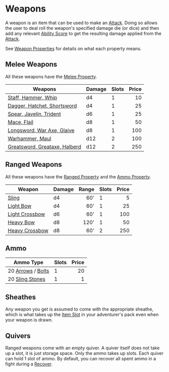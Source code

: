 # Weapons

A weapon is an item that can be used to make an [Attack](../../Game%20Procedures/Attack.md). Doing so allows the user to deal roll the weapon's specified damage die (or dice) and then add any relevant [Ability Score](../../Player%20Characters/Chosen%20Statistics/Ability%20Scores.md) to get the resulting damage applied from the [Attack](../../Game%20Procedures/Attack.md).

See [Weapon Properties](Individual%20Item%20Cards/Weapons/Weapon%20Properties/Heavy%20X%20Property.md) for details on what each property means.
## Melee Weapons

All these weapons have the [Melee Property](Individual%20Item%20Cards/Weapons/Weapon%20Properties/Melee%20Property.md).

| Weapons                                                                                                        | Damage | Slots | Price |
| -------------------------------------------------------------------------------------------------------------- | ------ | ----- | ----: |
| [Staff, Hammer, Whip](Individual%20Item%20Cards/Weapons/Melee%20Weapons/Small%20Simple%20Weapon.md)            | d4     | 1     |    10 |
| [Dagger, Hatchet, Shortsword](Individual%20Item%20Cards/Weapons/Melee%20Weapons/Small%20Skilled%20Weapon.md)   | d4     | 1     |    25 |
| [Spear, Javelin, Trident](Individual%20Item%20Cards/Weapons/Melee%20Weapons/Throwable%20Weapon.md)             | d6     | 1     |    25 |
| [Mace, Flail](Individual%20Item%20Cards/Weapons/Melee%20Weapons/Medium%20Simple%20Weapon.md)                   | d8     | 1     |    50 |
| [Longsword, War Axe, Glaive](Individual%20Item%20Cards/Weapons/Melee%20Weapons/Medium%20Skilled%20Weapon.md)   | d8     | 1     |   100 |
| [Warhammer, Maul](Individual%20Item%20Cards/Weapons/Melee%20Weapons/Large%20Simple%20Weapon.md)                | d12    | 2     |   100 |
| [Greatsword, Greataxe, Halberd](Individual%20Item%20Cards/Weapons/Melee%20Weapons/Large%20Skilled%20Weapon.md) | d12    | 2     |   250 |
## Ranged Weapons

All these weapons have the [Ranged Property](Individual%20Item%20Cards/Weapons/Weapon%20Properties/Ranged%20Property.md) and the [Ammo Property](Individual%20Item%20Cards/Weapons/Weapon%20Properties/Ammo%20Property.md).

| Weapon                                                                                   | Damage | Range | Slots | Price |
| ---------------------------------------------------------------------------------------- | ------ | ----: | ----- | ----: |
| [Sling](Individual%20Item%20Cards/Weapons/Ranged%20Weapons/Sling.md)                     | d4     |   60' | 1     |     5 |
| [Light Bow](Individual%20Item%20Cards/Weapons/Ranged%20Weapons/Light%20Bow.md)           | d4     |   60' | 1     |    25 |
| [Light Crossbow](Individual%20Item%20Cards/Weapons/Ranged%20Weapons/Light%20Crossbow.md) | d6     |   60' | 1     |   100 |
| [Heavy Bow](Individual%20Item%20Cards/Weapons/Ranged%20Weapons/Heavy%20Bow.md)           | d8     |  120' | 1     |    50 |
| [Heavy Crossbow](Individual%20Item%20Cards/Weapons/Ranged%20Weapons/Heavy%20Crossbow.md) | d8     |   60' | 2     |   250 |
## Ammo

| Ammo Type                                                                                                    | Slots | Price |
| ------------------------------------------------------------------------------------------------------------ | ----- | ----: |
| 20 [Arrows](Individual%20Item%20Cards/Weapons/Ammo/Arrow.md) / [Bolts](Individual%20Item%20Cards/Weapons/Ammo/Bolt.md) | 1     |    20 |
| 20 [Sling Stones](Individual%20Item%20Cards/Weapons/Ammo/Sling%20Stone.md)                                          | 1     |     1 |
## Sheathes
Any weapon you get is assumed to come with the appropriate sheathe, which is what takes up the [Item Slot](../../Player%20Characters/Derived%20Statistics/Item%20Slots.md) in your adventurer's pack even when your weapon is drawn.
## Quivers
Ranged weapons come with an empty quiver. A quiver itself does not take up a slot, it is just storage space. Only the ammo takes up slots. Each quiver can hold 1 slot of ammo. By default, you can recover all spent ammo in a fight during a [Recover](../../Game%20Procedures/Delving.md#Recover).